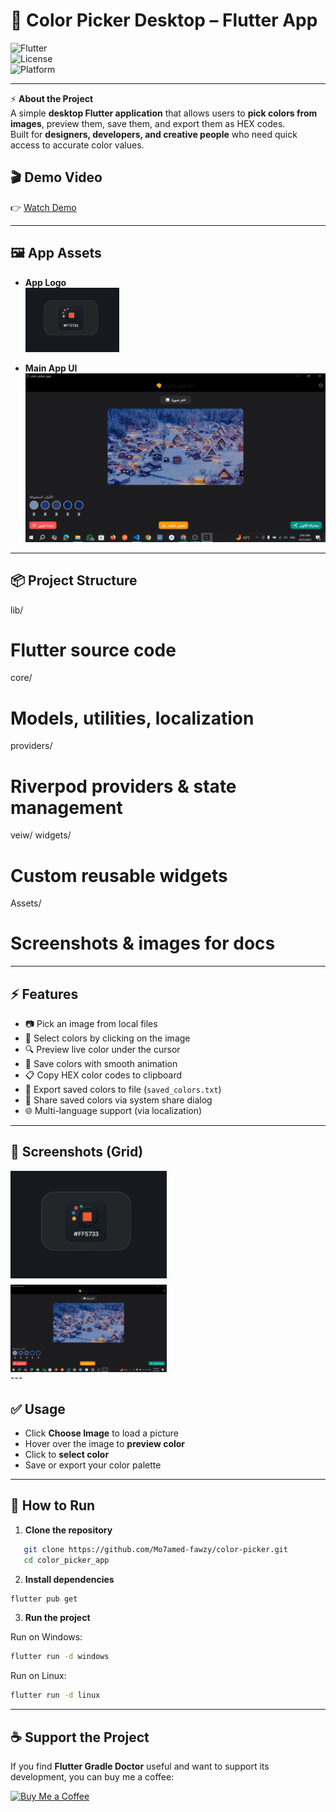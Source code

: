 # 🎨 Color Picker Desktop – Flutter App  

![Flutter](https://img.shields.io/badge/Flutter-3.24-blue?logo=flutter)  
![License](https://img.shields.io/badge/License-MIT-green)  
![Platform](https://img.shields.io/badge/Platform-Windows%20%7C%20Linux-lightgrey)  

---

⚡ **About the Project**  
A simple **desktop Flutter application** that allows users to **pick colors from images**, preview them, save them, and export them as HEX codes.  
Built for **designers, developers, and creative people** who need quick access to accurate color values.  

## 🎬 Demo Video  

👉 [Watch Demo](https://drive.google.com/drive/folders/1OCWmvhE19iwk6IknGgLRRb7l5BrYuQwr?usp=drive_link)  

---


## 🖼️ App Assets  

- **App Logo**  
  <img src="assets/screenshots/splash_logo.png" width="150" alt="App Logo" />  

- **Main App UI**  
  <img src="assets/screenshots/app_ui.png" width="500" alt="App UI" />  

---

## 📦 Project Structure  


lib/ 
   # Flutter source code
 core/
   # Models, utilities, localization
 providers/
   # Riverpod providers & state management
 veiw/
    widgets/ 
   # Custom reusable widgets
Assets/ 
 # Screenshots & images for docs


---


## ⚡ Features  

- 📷 Pick an image from local files  
- 🎨 Select colors by clicking on the image  
- 🔍 Preview live color under the cursor  
- 💾 Save colors with smooth animation  
- 📋 Copy HEX color codes to clipboard  
- 📂 Export saved colors to file (`saved_colors.txt`)  
- 🔗 Share saved colors via system share dialog  
- 🌐 Multi-language support (via localization)  

---
## 📌 Screenshots (Grid) 

<div style="display: flex; flex-wrap: wrap; gap: 10px;"> 
 <img src="assets/screenshots/splash_logo.png" width="250" alt="App Logo" /> 
 <img src="assets/screenshots/app_ui.png" width="250" alt="App UI" /> 
</div>
---


## ✅ Usage  

- Click **Choose Image** to load a picture
- Hover over the image to **preview color**
- Click to **select color**
- Save or export your color palette

---

## 📖 How to Run  

1. **Clone the repository**  
```bash
   git clone https://github.com/Mo7amed-fawzy/color-picker.git
   cd color_picker_app
```

2. **Install dependencies**  

```bash
flutter pub get
```

3. **Run the project**  

Run on Windows:

```bash
flutter run -d windows  
```

Run on Linux:

```bash
flutter run -d linux
```

---

## ☕ Support the Project

If you find **Flutter Gradle Doctor** useful and want to support its development, you can buy me a coffee:

[![Buy Me a Coffee](https://img.shields.io/badge/Buy%20Me%20a%20Coffee-FF813F?style=for-the-badge&logo=buy-me-a-coffee&logoColor=white)](https://www.buymeacoffee.com/Mohamed_Fawzy)



